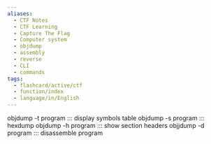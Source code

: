 ```yaml
---
aliases:
  - CTF Notes
  - CTF Learning
  - Capture The Flag
  - Computer system
  - objdump
  - assembly
  - reverse
  - CLI
  - commands
tags:
  - flashcard/active/ctf
  - function/index
  - language/in/English
---
```


objdump -t program ::: display symbols table <!--SR:!2000-01-01,1,250!2024-12-02,1,230-->
objdump -s program ::: hexdump <!--SR:!2024-12-02,1,230!2000-01-01,1,250-->
objdump -h program ::: show section headers
objjdump -d program ::: disassemble program